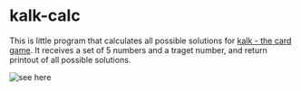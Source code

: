 # kalk-calc
This is little program that calculates all possible solutions for [kalk - the card game](https://www.kickstarter.com/projects/1257761412/kalk-the-card-game).
It receives a set of 5 numbers and a traget number, and return printout of all possible solutions.

![see here](https://s3.amazonaws.com/ksr/assets/003/211/152/08050f600883aecad93d6fa9523c7627_large.png?1422644315 "Kalk")
